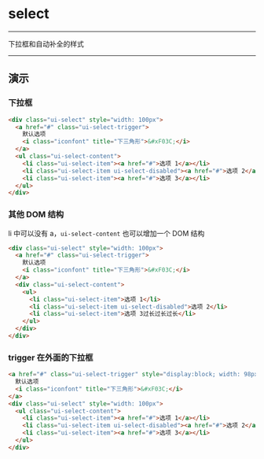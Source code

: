# select

---

下拉框和自动补全的样式

---

## 演示

<link type="text/css" rel="stylesheet" media="screen" href="dist/select.css">

### 下拉框

````html
<div class="ui-select" style="width: 100px">
  <a href="#" class="ui-select-trigger">
    默认选项
    <i class="iconfont" title="下三角形">&#xF03C;</i>
  </a>
  <ul class="ui-select-content">
    <li class="ui-select-item"><a href="#">选项 1</a></li>
    <li class="ui-select-item ui-select-disabled"><a href="#">选项 2</a></li>
    <li class="ui-select-item"><a href="#">选项 3</a></li>
  </ul>
</div>
````

### 其他 DOM 结构

li 中可以没有 a，`ui-select-content` 也可以增加一个 DOM 结构

````html
<div class="ui-select" style="width: 100px">
  <a href="#" class="ui-select-trigger">
    默认选项
    <i class="iconfont" title="下三角形">&#xF03C;</i>
  </a>
  <div class="ui-select-content">
    <ul>
      <li class="ui-select-item">选项 1</li>
      <li class="ui-select-item ui-select-disabled">选项 2</li>
      <li class="ui-select-item">选项 3过长过长过长</li>
    </ul>
  </div>
</div>
````

### trigger 在外面的下拉框

````html
<a href="#" class="ui-select-trigger" style="display:block; width: 98px">
  默认选项
  <i class="iconfont" title="下三角形">&#xF03C;</i>
</a>
<div class="ui-select" style="width: 100px">
  <ul class="ui-select-content">
    <li class="ui-select-item"><a href="#">选项 1</a></li>
    <li class="ui-select-item ui-select-disabled"><a href="#">选项 2</a></li>
    <li class="ui-select-item"><a href="#">选项 3</a></li>
  </ul>
</div>
````
